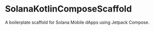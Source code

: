 # SolanaKotlinComposeScaffold
A boilerplate scaffold for Solana Mobile dApps using Jetpack Compose.
